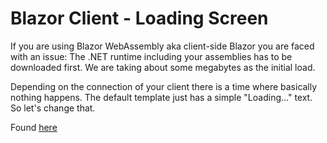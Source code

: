 # Blazor Client - Loading Screen

If you are using Blazor WebAssembly aka client-side Blazor you are faced with an issue: The .NET runtime including your assemblies has to be downloaded first. We are taking about some megabytes as the initial load.

Depending on the connection of your client there is a time where basically nothing happens. The default template just has a simple "Loading..." text. So let's change that.

Found [here](https://steven-giesel.com/blogPost/6dc1be8f-159c-45fb-90c3-7ec87bfd7e3b)